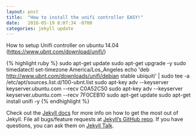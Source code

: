 ```yaml
---
layout: post
title:  "How to install the unifi controller EASY!"
date:   2016-05-19 8:07:34 -0700
categories: jekyll update
---
```

How to setup Unifi controller on ubuntu 14.04
(https://www.ubnt.com/download/unifi/)

{% highlight ruby %}
sudo apt-get update
sudo apt-get upgrade -y
sudo timedatectl set-timezone America/Los_Angeles
echo 'deb http://www.ubnt.com/downloads/unifi/debian stable ubiquiti' | sudo tee -a /etc/apt/sources.list.d/100-ubnt.list
sudo apt-key adv --keyserver keyserver.ubuntu.com --recv C0A52C50
sudo apt-key adv --keyserver keyserver.ubuntu.com --recv 7F0CEB10
sudo apt-get update
sudo apt-get install unifi -y
{% endhighlight %}

Check out the [Jekyll docs][jekyll-docs] for more info on how to get the most out of Jekyll.
File all bugs/feature requests at [Jekyll’s GitHub repo][jekyll-gh].
If you have questions, you can ask them on [Jekyll Talk][jekyll-talk].

[jekyll-docs]: http://jekyllrb.com/docs/home
[jekyll-gh]:   https://github.com/jekyll/jekyll
[jekyll-talk]: https://talk.jekyllrb.com/
